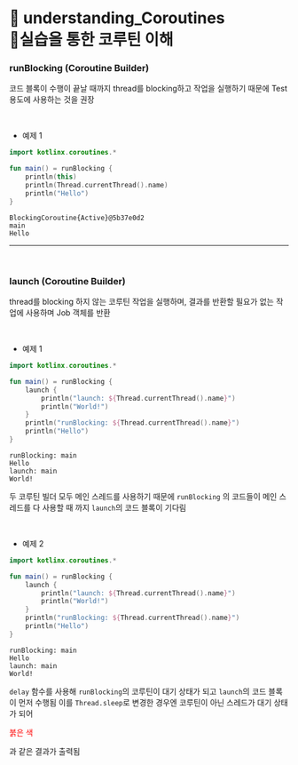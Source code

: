 # 👋 understanding_Coroutines <br> 📌실습을 통한 코루틴 이해

### runBlocking (Coroutine Builder)
코드 블록이 수행이 끝날 때까지 thread를 blocking하고 작업을 실행하기 때문에 Test 용도에 사용하는 것을 권장

<br>

* 예제 1
``` kotlin
import kotlinx.coroutines.*

fun main() = runBlocking {
    println(this)
    println(Thread.currentThread().name)
    println("Hello")
}
```
```
BlockingCoroutine{Active}@5b37e0d2
main
Hello
```

--- 
<br>

### launch (Coroutine Builder)
thread를 blocking 하지 않는 코루틴 작업을 실행하며, 결과를 반환할 필요가 없는 작업에 사용하며 Job 객체를 반환

<br>

* 예제 1
``` kotlin
import kotlinx.coroutines.*

fun main() = runBlocking {
    launch {
        println("launch: ${Thread.currentThread().name}")
        println("World!")
    }
    println("runBlocking: ${Thread.currentThread().name}")
    println("Hello")
}
```
```
runBlocking: main
Hello
launch: main
World!
```
두 코루틴 빌더 모두 메인 스레드를 사용하기 때문에 `runBlocking` 의 코드들이 메인 스레드를 다 사용할 때 까지 `launch`의 코드 블록이 기다림

<br>

* 예제 2
``` kotlin
import kotlinx.coroutines.*

fun main() = runBlocking {
    launch {
        println("launch: ${Thread.currentThread().name}")
        println("World!")
    }
    println("runBlocking: ${Thread.currentThread().name}")
    println("Hello")
}
```
```
runBlocking: main
Hello
launch: main
World!
```
`delay` 함수를 사용해 `runBlocking`의 코루틴이 대기 상태가 되고 `launch`의 코드 블록이 먼저 수행됨
이를 `Thread.sleep`로 변경한 경우엔 코루틴이 아닌 스레드가 대기 상태가 되어 

<span style="color:red">붉은 색</span>

과 같은 결과가 출력됨

<br>










``` kotlin

```
```

```
